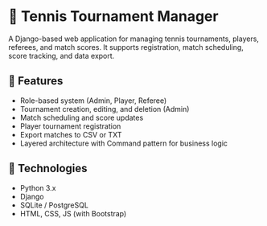 # 🎾 Tennis Tournament Manager

A Django-based web application for managing tennis tournaments, players, referees, and match scores. It supports registration, match scheduling, score tracking, and data export.

## 🚀 Features

- Role-based system (Admin, Player, Referee)
- Tournament creation, editing, and deletion (Admin)
- Match scheduling and score updates
- Player tournament registration
- Export matches to CSV or TXT
- Layered architecture with Command pattern for business logic

## 🧩 Technologies

- Python 3.x
- Django
- SQLite / PostgreSQL
- HTML, CSS, JS (with Bootstrap)
